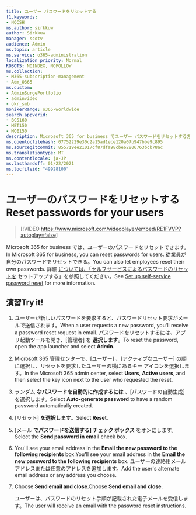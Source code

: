 ```yaml
---
title: ユーザー パスワードをリセットする
f1.keywords:
- NOCSH
ms.author: sirkkuw
author: Sirkkuw
manager: scotv
audience: Admin
ms.topic: article
ms.service: o365-administration
localization_priority: Normal
ROBOTS: NOINDEX, NOFOLLOW
ms.collection:
- M365-subscription-management
- Adm_O365
ms.custom:
- AdminSurgePortfolio
- adminvideo
- okr_smb
monikerRange: o365-worldwide
search.appverid:
- BCS160
- MET150
- MOE150
description: Microsoft 365 for business でユーザー パスワードをリセットする方法について説明します。
ms.openlocfilehash: 07752229e30c2a15ad1ece120a07b947bbe9c895
ms.sourcegitcommit: 855719ee21017cf87dfa98cbe62806763bcb78ac
ms.translationtype: MT
ms.contentlocale: ja-JP
ms.lasthandoff: 01/22/2021
ms.locfileid: "49928100"
---
```

# <a name="reset-passwords-for-your-users"></a><span data-ttu-id="e432d-103">ユーザーのパスワードをリセットする</span><span class="sxs-lookup"><span data-stu-id="e432d-103">Reset passwords for your users</span></span>

> [!VIDEO https://www.microsoft.com/videoplayer/embed/RE1FVVP?autoplay=false]

<span data-ttu-id="e432d-104">Microsoft 365 for business では、ユーザーのパスワードをリセットできます。</span><span class="sxs-lookup"><span data-stu-id="e432d-104">In Microsoft 365 for business, you can reset passwords for users.</span></span> <span data-ttu-id="e432d-105">従業員が自分のパスワードをリセットできる。</span><span class="sxs-lookup"><span data-stu-id="e432d-105">You can also let employees reset their own passwords.</span></span> <span data-ttu-id="e432d-106">詳細 [については、「セルフサービスによるパスワードのリセットを](set-up-self-serve-password-reset.md) セットアップする」を参照してください。</span><span class="sxs-lookup"><span data-stu-id="e432d-106">See [Set up self-service password reset](set-up-self-serve-password-reset.md) for more information.</span></span>

## <a name="try-it"></a><span data-ttu-id="e432d-107">演習</span><span class="sxs-lookup"><span data-stu-id="e432d-107">Try it!</span></span>

1. <span data-ttu-id="e432d-108">ユーザーが新しいパスワードを要求すると、パスワードリセット要求がメールで送信されます。</span><span class="sxs-lookup"><span data-stu-id="e432d-108">When a user requests a new password, you'll receive a password reset request in email.</span></span> <span data-ttu-id="e432d-109">パスワードをリセットするには、アプリ起動ツールを開き、[管理者] を **選択します**。</span><span class="sxs-lookup"><span data-stu-id="e432d-109">To reset the password, open the app launcher and select **Admin**.</span></span>
1. <span data-ttu-id="e432d-110">Microsoft 365 管理センターで、[ユーザー] 、[アクティブなユーザー] の順に選択し、リセットを要求したユーザーの横にあるキー アイコンを選択します。</span><span class="sxs-lookup"><span data-stu-id="e432d-110">In the Microsoft 365 admin center, select **Users**,  **Active users**, and then select the key icon next to the user who requested the reset.</span></span>
1. <span data-ttu-id="e432d-111">ランダム **なパスワードを自動的に作成するには** 、[パスワードの自動生成] を選択します。</span><span class="sxs-lookup"><span data-stu-id="e432d-111">Select **Auto-generate password** to have a random password automatically created.</span></span>
1. <span data-ttu-id="e432d-112">[リセット] **を選択します**。</span><span class="sxs-lookup"><span data-stu-id="e432d-112">Select **Reset**.</span></span>
1. <span data-ttu-id="e432d-113">[メール **でパスワードを送信する] チェック ボックス** をオンにします。</span><span class="sxs-lookup"><span data-stu-id="e432d-113">Select the **Send password in email** check box.</span></span>
1. <span data-ttu-id="e432d-114">You'll see your email address in the **Email the new password to the following recipients** box.</span><span class="sxs-lookup"><span data-stu-id="e432d-114">You'll see your email address in the **Email the new password to the following recipients** box.</span></span> <span data-ttu-id="e432d-115">ユーザーの連絡用メール アドレスまたは任意のアドレスを追加します。</span><span class="sxs-lookup"><span data-stu-id="e432d-115">Add the user's alternate email address or any address you choose.</span></span>
1. <span data-ttu-id="e432d-116">Choose **Send email and close**.</span><span class="sxs-lookup"><span data-stu-id="e432d-116">Choose **Send email and close**.</span></span>

    <span data-ttu-id="e432d-117">ユーザーは、パスワードのリセット手順が記載された電子メールを受信します。</span><span class="sxs-lookup"><span data-stu-id="e432d-117">The user will receive an email with the password reset instructions.</span></span>